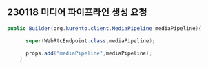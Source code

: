 ## 230118 미디어 파이프라인 생성 요청

```java
public Builder(org.kurento.client.MediaPipeline mediaPipeline){

      super(WebRtcEndpoint.class,mediaPipeline);

      props.add("mediaPipeline",mediaPipeline);
    }
```
